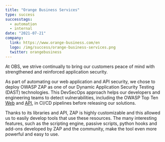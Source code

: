 ```yaml
---
title: "Orange Business Services"
type: success
successtags:
  - automation
  - internal
date: "2021-07-21"
company:
  link: https://www.orange-business.com/en
  logo: /img/success/orange-business-services.png
  twitter: orangebusiness
---
```


At OBS, we strive continually to bring our customers peace of mind with strengthened and reinforced application security.

As part of automating our web application and API security, we chose to deploy OWASP ZAP as one of our Dynamic Application Security Testing (DAST) technologies. This DevSecOps approach helps our developers and engineering teams to detect vulnerabilities, including the OWASP Top Ten [Web](https://owasp.org/www-project-top-ten/) and [API](https://owasp.org/www-project-api-security/), in CI/CD pipelines before releasing our solutions.

Thanks to its libraries and API, ZAP is highly customizable and this allowed us to easily develop tools that use these resources. The many interesting features, such as the scripting engine, passive scripts, python hooks and add-ons developed by ZAP and the community, make the tool even more powerful and easy to use.
